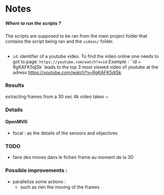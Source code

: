 # Notes
##### Where to run the scripts ? 
The scripts are supposed to be ran from the main project folder
that contains the script being ran and the `videos/` folder. 

##
- ``id``: identifier of a youtube video. 
To find the video online one needs to got to page: 
``https://youtube.com/watch?v=id``
_Example_ : ``id = RgKAFK5djSk` leads to the top 3 most viewed 
video of youtube at the adress https://youtube.com/watch?v=RgKAFK5djSk

### Results

extracting frames from a 30 sec 4k video takes ~ 


### Details 

#### OpenMVG 

- focal : as the details of the sensors and objectives

### TODO

- faire des moves dans le ficheir frame au moment de la 3D

### Possible improvements : 

- parallelize some actions : 
    - such as rien the moving of the frames  